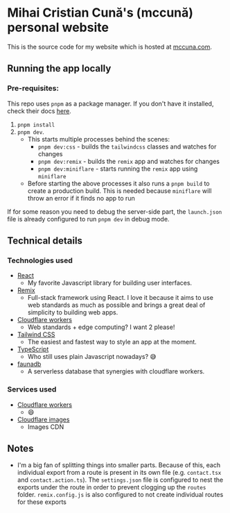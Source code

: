 # Mihai Cristian Cună's (mccună) personal website

This is the source code for my website which is hosted at [mccuna.com](https://mccuna.com).

## Running the app locally

### Pre-requisites:

This repo uses `pnpm` as a package manager. If you don't have it installed, check their docs [here](https://pnpm.io/installation).

1. `pnpm install`
2. `pnpm dev`.
   - This starts multiple processes behind the scenes:
     - `pnpm dev:css` - builds the `tailwindcss` classes and watches for changes
     - `pnpm dev:remix` - builds the `remix` app and watches for changes
     - `pnpm dev:miniflare` - starts running the `remix` app using `miniflare`
   - Before starting the above processes it also runs a `pnpm build` to create a production build. This is needed because `miniflare` will throw an error if it finds no app to run

If for some reason you need to debug the server-side part, the `launch.json` file is already configured to run `pnpm dev` in debug mode.

## Technical details

### Technologies used

- [React](https://reactjs.org/)
  - My favorite Javascript library for building user interfaces.
- [Remix](https://remix.run/)
  - Full-stack framework using React. I love it because it aims to use web standards as much as possible and brings a great deal of simplicity to building web apps.
- [Cloudflare workers](https://workers.cloudflare.com/)
  - Web standards + edge computing? I want 2 please!
- [Tailwind CSS](https://tailwindcss.com/)
  - The easiest and fastest way to style an app at the moment.
- [TypeScript](https://www.typescriptlang.org/)
  - Who still uses plain Javascript nowadays? 😅
- [faunadb](https://fauna.com/)
  - A serverless database that synergies with cloudflare workers.

### Services used

- [Cloudflare workers](https://workers.cloudflare.com/)
  - 😄
- [Cloudflare images](https://www.cloudflare.com/products/cloudflare-images/)
  - Images CDN

## Notes

- I'm a big fan of splitting things into smaller parts. Because of this, each individual export from a route is present in its own file (e.g. `contact.tsx` and `contact.action.ts`). The `settings.json` file is configured to nest the exports under the route in order to prevent clogging up the `routes` folder. `remix.config.js` is also configured to not create individual routes for these exports
